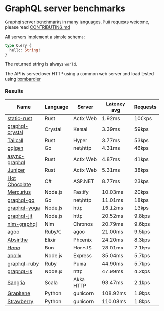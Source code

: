 <!-- README.md is generated from README.ecr, do not edit -->

# GraphQL server benchmarks

Graphql server benchmarks in many languages. Pull requests welcome, please read [CONTRIBUTING.md](CONTRIBUTING.md)

All servers implement a simple schema:

```graphql
type Query {
  hello: String!
}
```

The returned string is always `world`.

The API is served over HTTP using a common web server and load tested using [bombardier](https://github.com/codesenberg/bombardier).

### Results

| Name                          | Language      | Server          | Latency avg      | Requests      |
| ----------------------------  | ------------- | --------------- | ---------------- | ------------- |
| [static-rust](https://actix.rs/) | Rust | Actix Web | 1.92ms | 100kps |
| [graphql-crystal](https://github.com/graphql-crystal/graphql) | Crystal | Kemal | 3.39ms | 59kps |
| [Tailcall](https://tailcall.run/) | Rust | Hyper | 3.77ms | 53kps |
| [gqlgen](https://github.com/99designs/gqlgen) | Go | net/http | 4.31ms | 46kps |
| [async-graphql](https://github.com/async-graphql/async-graphql) | Rust | Actix Web | 4.87ms | 41kps |
| [Juniper](https://github.com/graphql-rust/juniper) | Rust | Actix Web | 5.31ms | 38kps |
| [Hot Chocolate](https://github.com/ChilliCream/hotchocolate) | C# | ASP.NET | 8.77ms | 23kps |
| [Mercurius](https://github.com/mercurius-js/mercurius) | Node.js | Fastify | 10.03ms | 20kps |
| [graphql-go](https://github.com/graphql-go/graphql) | Go | net/http | 11.01ms | 18kps |
| [graphql-yoga](https://github.com/dotansimha/graphql-yoga) | Node.js | http | 15.12ms | 13kps |
| [graphql-jit](https://github.com/zalando-incubator/graphql-jit) | Node.js | http | 20.52ms | 9.8kps |
| [nim-graphql](https://github.com/status-im/nim-graphql) | Nim | Chronos | 20.79ms | 9.6kps |
| [agoo](https://github.com/ohler55/agoo) | Ruby/C | agoo | 21.00ms | 9.5kps |
| [Absinthe](https://github.com/absinthe-graphql/absinthe) | Elixir | Phoenix | 24.20ms | 8.3kps |
| [Hono](https://github.com/honojs/graphql-server) | Bun | HonoJS | 28.01ms | 7.1kps |
| [apollo](https://github.com/apollographql/apollo-server) | Node.js | Express | 35.04ms | 5.7kps |
| [graphql-ruby](https://github.com/rmosolgo/graphql-ruby) | Ruby | Puma | 44.90ms | 5.7kps |
| [graphql-js](https://github.com/graphql/graphql-js) | Node.js | http | 47.99ms | 4.2kps |
| [Sangria](https://github.com/sangria-graphql/sangria) | Scala | Akka HTTP | 93.47ms | 2.1kps |
| [Graphene](https://github.com/graphql-python/graphene) | Python | gunicorn | 108.92ms | 1.9kps |
| [Strawberry](https://github.com/strawberry-graphql/strawberry) | Python | gunicorn | 110.08ms | 1.8kps |
